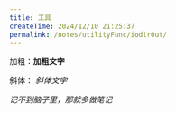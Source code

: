 ```yaml
---
title: 工具
createTime: 2024/12/10 21:25:37 
permalink: /notes/utilityFunc/iodlr0ut/
---
```


加粗：**加粗文字**

斜体： _斜体文字_

 _记不到脑子里，那就多做笔记_